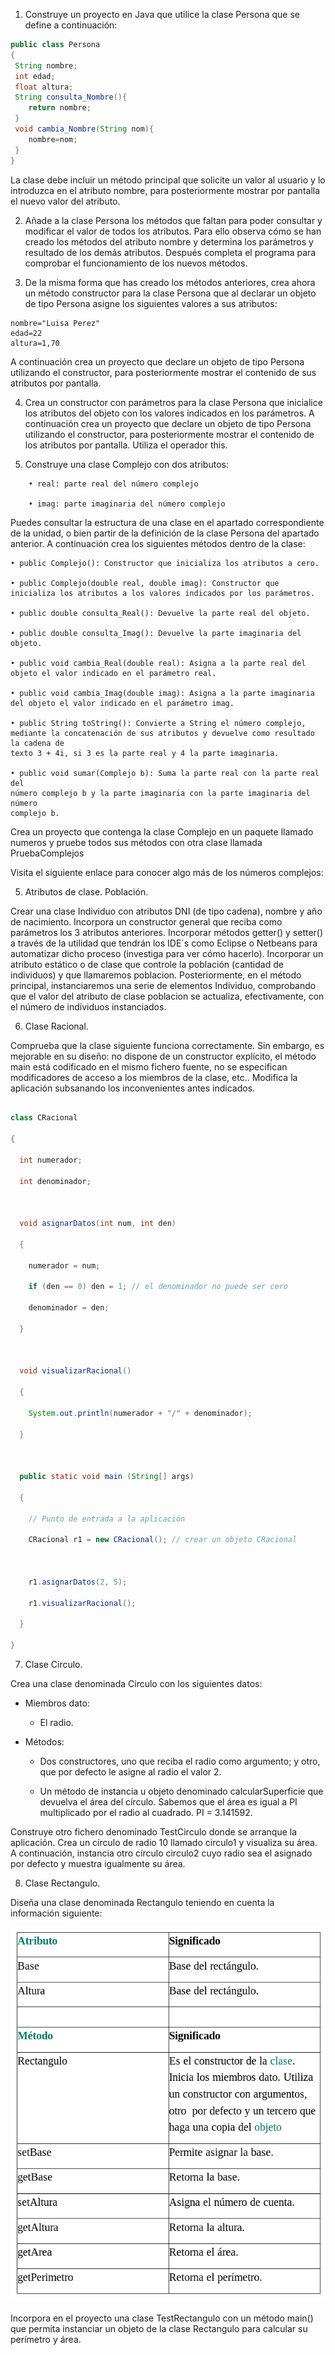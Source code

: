 1. Construye un proyecto en Java que utilice la clase Persona que se define a continuación:

```java
public class Persona
{
 String nombre;
 int edad;
 float altura;
 String consulta_Nombre(){
 	return nombre;
 }
 void cambia_Nombre(String nom){
 	nombre=nom;
 }
}
```

La clase debe incluir un método principal que solicite un valor al usuario y lo introduzca en 
el atributo nombre, para posteriormente mostrar por pantalla el nuevo valor del atributo. 

2. Añade a la clase Persona los métodos que faltan para poder consultar y modificar el valor
de todos los atributos. Para ello observa cómo se han creado los métodos del atributo 
nombre y determina los parámetros y resultado de los demás atributos. Después completa 
el programa para comprobar el funcionamiento de los nuevos métodos.

3. De la misma forma que has creado los métodos anteriores, crea ahora un método 
constructor para la clase Persona que al declarar un objeto de tipo Persona asigne los 
siguientes valores a sus atributos:

```
nombre="Luisa Perez" 
edad=22 
altura=1,70 
```

A continuación crea un proyecto que declare un objeto de tipo Persona utilizando el 
constructor, para posteriormente mostrar el contenido de sus atributos por pantalla. 

4. Crea un constructor con parámetros para la clase Persona que inicialice los atributos del 
objeto con los valores indicados en los parámetros. A continuación crea un proyecto que 
declare un objeto de tipo Persona utilizando el constructor, para posteriormente mostrar 
el contenido de los atributos por pantalla. Utiliza el operador this.

5. Construye una clase Complejo con dos atributos:

```
	• real: parte real del número complejo
	
	• imag: parte imaginaria del número complejo
```

Puedes consultar la estructura de una clase en el apartado correspondiente de la unidad, o 
bien partir de la definición de la clase Persona del apartado anterior. A continuación crea 
los siguientes métodos dentro de la clase: 

	• public Complejo(): Constructor que inicializa los atributos a cero. 
	
	• public Complejo(double real, double imag): Constructor que 
	inicializa los atributos a los valores indicados por los parámetros. 
	
	• public double consulta_Real(): Devuelve la parte real del objeto. 
	
	• public double consulta_Imag(): Devuelve la parte imaginaria del objeto.
	
	• public void cambia_Real(double real): Asigna a la parte real del 
	objeto el valor indicado en el parámetro real. 
	
	• public void cambia_Imag(double imag): Asigna a la parte imaginaria 
	del objeto el valor indicado en el parámetro imag. 
	
	• public String toString(): Convierte a String el número complejo, 
	mediante la concatenación de sus atributos y devuelve como resultado la cadena de 
	texto 3 + 4i, si 3 es la parte real y 4 la parte imaginaria. 
	
	• public void sumar(Complejo b): Suma la parte real con la parte real del 
	número complejo b y la parte imaginaria con la parte imaginaria del número 
	complejo b. 

Crea un proyecto que contenga la clase Complejo en un paquete llamado numeros y 
pruebe todos sus métodos con otra clase llamada PruebaComplejos

Visita el siguiente enlace para conocer algo más de los números complejos:

[Números Complejos]:https://www.superprof.es/apuntes/escolar/matematicas/aritmetica/complejos/numeros-complejos-resumen.html

5. Atributos de clase. Población.

Crear una clase Individuo con atributos DNI (de tipo cadena), nombre y año de nacimiento. Incorpora un constructor general que reciba como parámetros los 3 atributos anteriores. Incorporar métodos getter() y setter() a través de la utilidad que tendrán los IDE´s como Eclipse o Netbeans para automatizar dicho proceso (investiga para ver cómo hacerlo). Incorporar un atributo estático o de clase que controle la población (cantidad de individuos)  y que llamaremos poblacion. Posteriormente, en el método principal, instanciaremos una serie de elementos Individuo, comprobando que el valor del atributo de clase poblacion se actualiza, efectivamente, con el número de individuos instanciados.

6. Clase Racional.

Comprueba que la  clase siguiente funciona correctamente. Sin embargo, es mejorable en su diseño: no dispone de un constructor explícito, el método main está codificado en el mismo fichero fuente, no se especifican modificadores de acceso a los miembros de la clase, etc.. Modifica la aplicación subsanando los inconvenientes antes indicados.

```java

class CRacional

{

  int numerador;

  int denominador;

 

  void asignarDatos(int num, int den)

  {

    numerador = num;

    if (den == 0) den = 1; // el denominador no puede ser cero

    denominador = den;

  }

 

  void visualizarRacional()

  {

    System.out.println(numerador + "/" + denominador);

  }

 

  public static void main (String[] args)

  {

    // Punto de entrada a la aplicación

    CRacional r1 = new CRacional(); // crear un objeto CRacional

   

    r1.asignarDatos(2, 5);

    r1.visualizarRacional();

  }

}
```
7. Clase Circulo.

Crea una clase denominada Circulo  con los siguientes datos:

 

* Miembros dato:

    - El radio.

 

* Métodos:

    - Dos constructores, uno que reciba el radio como argumento; y otro, que por defecto le asigne al radio el valor 2.


    - Un método de instancia u objeto denominado calcularSuperficie que devuelva el área del círculo. Sabemos que el área es igual a PI multiplicado por el radio al cuadrado. PI = 3.141592.




Construye otro fichero denominado TestCirculo donde se arranque la aplicación. Crea un círculo de radio 10 llamado circulo1 y visualiza su área. A continuación, instancia otro círculo circulo2 cuyo radio sea el asignado por defecto y muestra igualmente su área.

 

8. Clase Rectangulo.

Diseña una clase denominada Rectangulo teniendo en cuenta la información siguiente:

![](images/rect.png)

Incorpora en el proyecto una clase TestRectangulo con un método main() que permita instanciar un objeto de la clase Rectangulo para calcular su perímetro y área. 